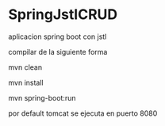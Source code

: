 # SpringJstlCRUD
aplicacion spring boot con jstl

compilar de la siguiente forma

mvn clean

mvn install

mvn spring-boot:run

por default tomcat se ejecuta en puerto 8080
